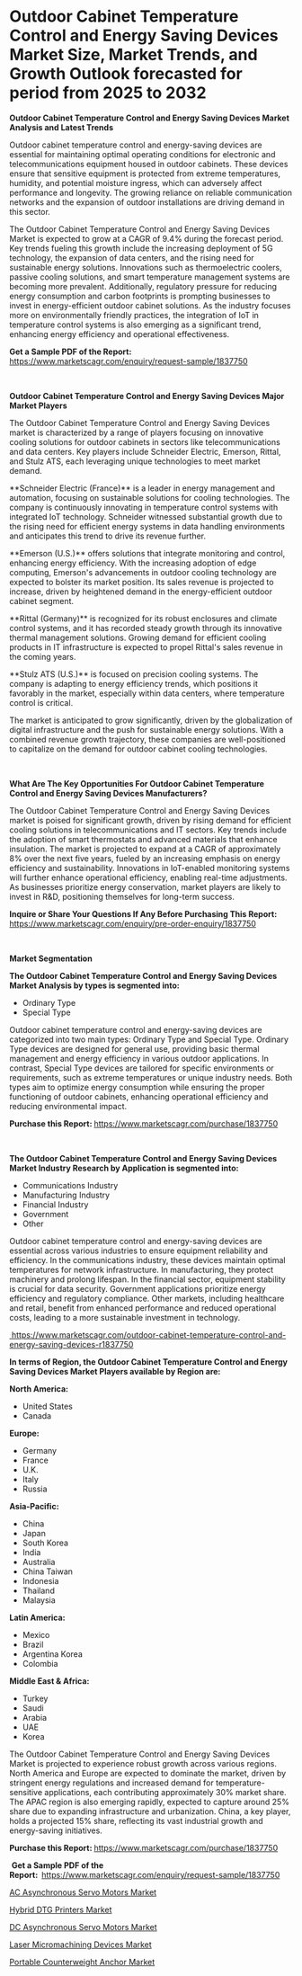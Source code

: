 <p><h1>Outdoor Cabinet Temperature Control and Energy Saving Devices Market Size, Market Trends, and Growth Outlook forecasted for period from 2025 to 2032</h1></p><p><strong>Outdoor Cabinet Temperature Control and Energy Saving Devices Market Analysis and Latest Trends</strong></p>
<p><p>Outdoor cabinet temperature control and energy-saving devices are essential for maintaining optimal operating conditions for electronic and telecommunications equipment housed in outdoor cabinets. These devices ensure that sensitive equipment is protected from extreme temperatures, humidity, and potential moisture ingress, which can adversely affect performance and longevity. The growing reliance on reliable communication networks and the expansion of outdoor installations are driving demand in this sector.</p><p>The Outdoor Cabinet Temperature Control and Energy Saving Devices Market is expected to grow at a CAGR of 9.4% during the forecast period. Key trends fueling this growth include the increasing deployment of 5G technology, the expansion of data centers, and the rising need for sustainable energy solutions. Innovations such as thermoelectric coolers, passive cooling solutions, and smart temperature management systems are becoming more prevalent. Additionally, regulatory pressure for reducing energy consumption and carbon footprints is prompting businesses to invest in energy-efficient outdoor cabinet solutions. As the industry focuses more on environmentally friendly practices, the integration of IoT in temperature control systems is also emerging as a significant trend, enhancing energy efficiency and operational effectiveness.</p></p>
<p><strong>Get a Sample PDF of the Report:&nbsp;</strong> <a href="https://www.marketscagr.com/enquiry/request-sample/1837750?utm_campaign=2187&utm_medium=2&utm_source=Github&utm_content=ia&utm_term=12042025&utm_id=outdoor-cabinet-temperature-control-and-energy-saving-devices">https://www.marketscagr.com/enquiry/request-sample/1837750</a></p>
<p>&nbsp;</p>
<p><strong>Outdoor Cabinet Temperature Control and Energy Saving Devices Major Market Players</strong></p>
<p><p>The Outdoor Cabinet Temperature Control and Energy Saving Devices market is characterized by a range of players focusing on innovative cooling solutions for outdoor cabinets in sectors like telecommunications and data centers. Key players include Schneider Electric, Emerson, Rittal, and Stulz ATS, each leveraging unique technologies to meet market demand.</p><p>**Schneider Electric (France)** is a leader in energy management and automation, focusing on sustainable solutions for cooling technologies. The company is continuously innovating in temperature control systems with integrated IoT technology. Schneider witnessed substantial growth due to the rising need for efficient energy systems in data handling environments and anticipates this trend to drive its revenue further.</p><p>**Emerson (U.S.)** offers solutions that integrate monitoring and control, enhancing energy efficiency. With the increasing adoption of edge computing, Emerson's advancements in outdoor cooling technology are expected to bolster its market position. Its sales revenue is projected to increase, driven by heightened demand in the energy-efficient outdoor cabinet segment.</p><p>**Rittal (Germany)** is recognized for its robust enclosures and climate control systems, and it has recorded steady growth through its innovative thermal management solutions. Growing demand for efficient cooling products in IT infrastructure is expected to propel Rittal's sales revenue in the coming years.</p><p>**Stulz ATS (U.S.)** is focused on precision cooling systems. The company is adapting to energy efficiency trends, which positions it favorably in the market, especially within data centers, where temperature control is critical. </p><p>The market is anticipated to grow significantly, driven by the globalization of digital infrastructure and the push for sustainable energy solutions. With a combined revenue growth trajectory, these companies are well-positioned to capitalize on the demand for outdoor cabinet cooling technologies.</p></p>
<p>&nbsp;</p>
<p><strong>What Are The Key Opportunities For Outdoor Cabinet Temperature Control and Energy Saving Devices Manufacturers?</strong></p>
<p><p>The Outdoor Cabinet Temperature Control and Energy Saving Devices market is poised for significant growth, driven by rising demand for efficient cooling solutions in telecommunications and IT sectors. Key trends include the adoption of smart thermostats and advanced materials that enhance insulation. The market is projected to expand at a CAGR of approximately 8% over the next five years, fueled by an increasing emphasis on energy efficiency and sustainability. Innovations in IoT-enabled monitoring systems will further enhance operational efficiency, enabling real-time adjustments. As businesses prioritize energy conservation, market players are likely to invest in R&D, positioning themselves for long-term success.</p></p>
<p><strong>Inquire or Share Your Questions If Any Before Purchasing This Report:</strong> <a href="https://www.marketscagr.com/enquiry/pre-order-enquiry/1837750?utm_campaign=2187&utm_medium=2&utm_source=Github&utm_content=ia&utm_term=12042025&utm_id=outdoor-cabinet-temperature-control-and-energy-saving-devices">https://www.marketscagr.com/enquiry/pre-order-enquiry/1837750</a></p>
<p>&nbsp;</p>
<p><strong>Market Segmentation</strong></p>
<p><strong>The Outdoor Cabinet Temperature Control and Energy Saving Devices Market Analysis by types is segmented into:</strong></p>
<p><ul><li>Ordinary Type</li><li>Special Type</li></ul></p>
<p><p>Outdoor cabinet temperature control and energy-saving devices are categorized into two main types: Ordinary Type and Special Type. Ordinary Type devices are designed for general use, providing basic thermal management and energy efficiency in various outdoor applications. In contrast, Special Type devices are tailored for specific environments or requirements, such as extreme temperatures or unique industry needs. Both types aim to optimize energy consumption while ensuring the proper functioning of outdoor cabinets, enhancing operational efficiency and reducing environmental impact.</p></p>
<p><strong>Purchase this Report:&nbsp;</strong><a href="https://www.marketscagr.com/purchase/1837750?utm_campaign=2187&utm_medium=2&utm_source=Github&utm_content=ia&utm_term=12042025&utm_id=outdoor-cabinet-temperature-control-and-energy-saving-devices">https://www.marketscagr.com/purchase/1837750</a></p>
<p>&nbsp;</p>
<p><strong>The Outdoor Cabinet Temperature Control and Energy Saving Devices Market Industry Research by Application is segmented into:</strong></p>
<p><ul><li>Communications Industry</li><li>Manufacturing Industry</li><li>Financial Industry</li><li>Government</li><li>Other</li></ul></p>
<p><p>Outdoor cabinet temperature control and energy-saving devices are essential across various industries to ensure equipment reliability and efficiency. In the communications industry, these devices maintain optimal temperatures for network infrastructure. In manufacturing, they protect machinery and prolong lifespan. In the financial sector, equipment stability is crucial for data security. Government applications prioritize energy efficiency and regulatory compliance. Other markets, including healthcare and retail, benefit from enhanced performance and reduced operational costs, leading to a more sustainable investment in technology.</p></p>
<p><a href="https://www.marketscagr.com/outdoor-cabinet-temperature-control-and-energy-saving-devices-r1837750?utm_campaign=2187&utm_medium=2&utm_source=Github&utm_content=ia&utm_term=12042025&utm_id=outdoor-cabinet-temperature-control-and-energy-saving-devices">&nbsp;https://www.marketscagr.com/outdoor-cabinet-temperature-control-and-energy-saving-devices-r1837750</a></p>
<p><strong>In terms of Region, the Outdoor Cabinet Temperature Control and Energy Saving Devices Market Players available by Region are:</strong></p>
<p>
    <p> <strong> North America: </strong>
        <ul>
            <li>United States</li>
            <li>Canada</li>
        </ul>
        </p> 
    <p> <strong> Europe: </strong>
        <ul>
            <li>Germany</li>
            <li>France</li>
            <li>U.K.</li>
            <li>Italy</li>
            <li>Russia</li>
        </ul>
        </p> 
    <p> <strong> Asia-Pacific: </strong>
        <ul>
            <li>China</li>
            <li>Japan</li>
            <li>South Korea</li>
            <li>India</li>
            <li>Australia</li>
            <li>China Taiwan</li>
            <li>Indonesia</li>
            <li>Thailand</li>
            <li>Malaysia</li>
        </ul>
        </p> 
    <p> <strong> Latin America: </strong>
        <ul>
            <li>Mexico</li>
            <li>Brazil</li>
            <li>Argentina Korea</li>
            <li>Colombia</li>
        </ul>
        </p> 
    <p> <strong> Middle East & Africa: </strong>
        <ul>
            <li>Turkey</li>
            <li>Saudi</li>
            <li>Arabia</li>
            <li>UAE</li>
            <li>Korea</li>
        </ul>
    </p>
    </p>
<p><p>The Outdoor Cabinet Temperature Control and Energy Saving Devices Market is projected to experience robust growth across various regions. North America and Europe are expected to dominate the market, driven by stringent energy regulations and increased demand for temperature-sensitive applications, each contributing approximately 30% market share. The APAC region is also emerging rapidly, expected to capture around 25% share due to expanding infrastructure and urbanization. China, a key player, holds a projected 15% share, reflecting its vast industrial growth and energy-saving initiatives.</p></p>
<p><strong>Purchase this Report: </strong><a href="https://www.marketscagr.com/purchase/1837750?utm_campaign=2187&utm_medium=2&utm_source=Github&utm_content=ia&utm_term=12042025&utm_id=outdoor-cabinet-temperature-control-and-energy-saving-devices">https://www.marketscagr.com/purchase/1837750</a></p>
<p>&nbsp;<strong>Get a Sample PDF of the Report:&nbsp;&nbsp;</strong><a href="https://www.marketscagr.com/enquiry/request-sample/1837750?utm_campaign=2187&utm_medium=2&utm_source=Github&utm_content=ia&utm_term=12042025&utm_id=outdoor-cabinet-temperature-control-and-energy-saving-devices">https://www.marketscagr.com/enquiry/request-sample/1837750</a></p>
<p><strong></strong></p>
<p><p><a href="https://github.com/lefiobakali/Market-Research-Report-List-1/blob/main/ac-asynchronous-servo-motors-market.md?utm_campaign=2187&utm_medium=2&utm_source=Github&utm_content=ia&utm_term=12042025&utm_id=outdoor-cabinet-temperature-control-and-energy-saving-devices">AC Asynchronous Servo Motors Market</a></p><p><a href="https://github.com/xalatieusope/Market-Research-Report-List-1/blob/main/hybrid-dtg-printers-market.md?utm_campaign=2187&utm_medium=2&utm_source=Github&utm_content=ia&utm_term=12042025&utm_id=outdoor-cabinet-temperature-control-and-energy-saving-devices">Hybrid DTG Printers Market</a></p><p><a href="https://github.com/kaloyhboosh/Market-Research-Report-List-1/blob/main/dc-asynchronous-servo-motors-market.md?utm_campaign=2187&utm_medium=2&utm_source=Github&utm_content=ia&utm_term=12042025&utm_id=outdoor-cabinet-temperature-control-and-energy-saving-devices">DC Asynchronous Servo Motors Market</a></p><p><a href="https://github.com/xtysizov/Market-Research-Report-List-1/blob/main/laser-micromachining-devices-market.md?utm_campaign=2187&utm_medium=2&utm_source=Github&utm_content=ia&utm_term=12042025&utm_id=outdoor-cabinet-temperature-control-and-energy-saving-devices">Laser Micromachining Devices Market</a></p><p><a href="https://github.com/djembashote/Market-Research-Report-List-1/blob/main/portable-counterweight-anchor-market.md?utm_campaign=2187&utm_medium=2&utm_source=Github&utm_content=ia&utm_term=12042025&utm_id=outdoor-cabinet-temperature-control-and-energy-saving-devices">Portable Counterweight Anchor Market</a></p></p>